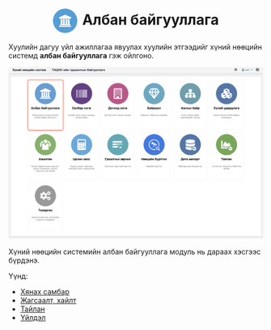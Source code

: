 
<h1 align="center"><img src="../assets/images/modules/legal_entities.svg" style="width: 48px;vertical-align: middle;padding-right: 10px;"/>Албан байгууллага</h1>

Хуулийн дагуу үйл ажиллагаа явуулах хуулийн этгээдийг хүний нөөцийн системд  **албан байгууллага** гэж ойлгоно. 
<br>

![](../assets/images/modules/legal_entities/home.png)

Хүний нөөцийн системийн албан байгууллага модуль нь дараах хэсгээс бүрдэнэ.

Үүнд:

- [Хянах самбар](legal_entities/dashboard.md)
- [Жагсаалт, хайлт](legal_entities/list.md)
- [Тайлан](legal_entities/report.md)
- [Үйлдэл](legal_entities/action.md)
